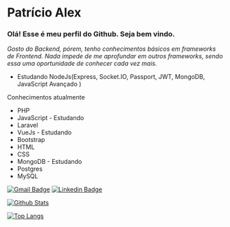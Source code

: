 # Patrício Alex
### Olá! Esse é meu perfil do Github. Seja bem vindo.

 *Gosto do Backend, pórem, tenho conhecimentos básicos em frameworks de Frontend. Nada impede de me aprofundar em outros frameworks, sendo essa uma oportunidade de conhecer cada vez mais.*
 
 * Estudando NodeJs(Express, Socket.IO, Passport, JWT, MongoDB, JavaScript Avançado )
  
Conhecimentos atualmente
* PHP 
* JavaScript - Estudando
* Laravel 
* VueJs - Estudando
* Bootstrap 
* HTML 
* CSS 
* MongoDB - Estudando
* Postgres 
* MySQL 

[![Gmail Badge](https://img.shields.io/badge/-Gmail-c14438?style=flat-square&logo=Gmail&logoColor=white&link=mailto:patricioalex96@gmail.com)](mailto:patricioalex96@gmail.com)
[![Linkedin Badge](https://img.shields.io/badge/-LinkedIn-blue?style=flat-square&logo=Linkedin&logoColor=white&link=https://www.linkedin.com/in/patr%C3%ADcio-alex-219279118/)](https://www.linkedin.com/in/patr%C3%ADcio-alex-219279118/)
 
 [![Github Stats](https://github-readme-stats.vercel.app/api?username=patricioalex96&show_icons=true&count_private=true&theme=Default)](https://github.com/patricioalex96)

[![Top Langs](https://github-readme-stats.vercel.app/api/top-langs/?username=patricioalex96)](https://github.com/patricioalex96/github-readme-stats)

